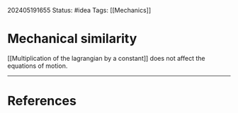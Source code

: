 202405191655
Status: #idea
Tags: [[Mechanics]]

# Mechanical similarity

[[Multiplication of the lagrangian by a constant]] does not affect the equations of motion. 


___
# References
